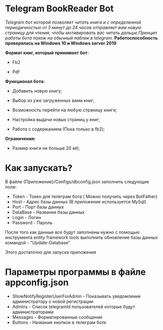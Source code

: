 # Telegram BookReader Bot

_Telegram бот которой позволяет читать книги и с определенной периодичностью от 5 минут до 24 часов отправляет вам новую страницу для чтения, чтобы мотивировать вас читать дальше.Принцип работы бота похож на обычный паблик в telegram._
**Работоспособность проверялась на Windows 10 и Windows server 2019**


**Формат книг, который принимает бот:**

* Fb2

* Pdf

**Функционал бота:**

* Добавить новую книгу;

* Выбор из уже загруженных вами книг;

* Возможность перейти на любую страницу книги;

* Настройка выдачи новых страниц у книг;

* Работа с содержанием (Пока только в fb2);

**Ограничения:**

* Размер книги не больше 20 мб;

# Как запускать?

В файле {Приложение}/Configs/dbconfig.json заполнить следующие поля:
* Token - Токен для телеграм бота ( Можно получить через BotFather)
* Host - Адрес базы данных (В приложение используется MySql)
* Port - Порт базы данных
* DataBase - Название базы данных
* Login - Логин
* Password - Пароль

После того как данные все будут заполнены нужно с помощью инструмента entity framework tools выполнить обновление базы данных командой - "Update-Database"

Этого достаточно для запуска приложения

# Параметры программы в файле appconfig.json

* ShowNotifyRegisterUserForAdmin - Показывать уведомление администратору о новой регистрации
* Admins - Список telegramId пользователей которые будут администраторами
* Messages - Форматированные сообщения
* Buttons - Название кнопкок в телеграм боте


